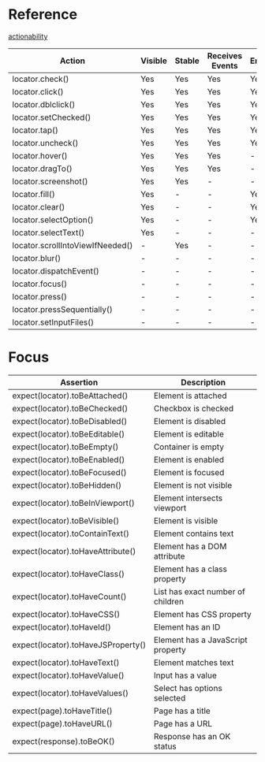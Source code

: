 


# Reference
[actionability](https://playwright.dev/docs/actionability)

| Action                           | Visible | Stable | Receives Events | Enabled | Editable |
|----------------------------------|---------|--------|-----------------|---------|----------|
| locator.check()                  | Yes     | Yes    | Yes             | Yes     | -        |
| locator.click()                  | Yes     | Yes    | Yes             | Yes     | -        |
| locator.dblclick()               | Yes     | Yes    | Yes             | Yes     | -        |
| locator.setChecked()             | Yes     | Yes    | Yes             | Yes     | -        |
| locator.tap()                    | Yes     | Yes    | Yes             | Yes     | -        |
| locator.uncheck()                | Yes     | Yes    | Yes             | Yes     | -        |
| locator.hover()                  | Yes     | Yes    | Yes             | -       | -        |
| locator.dragTo()                 | Yes     | Yes    | Yes             | -       | -        |
| locator.screenshot()             | Yes     | Yes    | -               | -       | -        |
| locator.fill()                   | Yes     | -      | -               | Yes     | Yes      |
| locator.clear()                  | Yes     | -      | -               | Yes     | Yes      |
| locator.selectOption()           | Yes     | -      | -               | Yes     | -        |
| locator.selectText()             | Yes     | -      | -               | -       | -        |
| locator.scrollIntoViewIfNeeded() | -       | Yes    | -               | -       | -        |
| locator.blur()                   | -       | -      | -               | -       | -        |
| locator.dispatchEvent()          | -       | -      | -               | -       | -        |
| locator.focus()                  | -       | -      | -               | -       | -        |
| locator.press()                  | -       | -      | -               | -       | -        |
| locator.pressSequentially()      | -       | -      | -               | -       | -        |
| locator.setInputFiles()          | -       | -      | -               | -       | -        |

# Focus

| Assertion                          | Description                       |
|------------------------------------|-----------------------------------|
| expect(locator).toBeAttached()     | Element is attached               |
| expect(locator).toBeChecked()      | Checkbox is checked               |
| expect(locator).toBeDisabled()     | Element is disabled               |
| expect(locator).toBeEditable()     | Element is editable               |
| expect(locator).toBeEmpty()        | Container is empty                |
| expect(locator).toBeEnabled()      | Element is enabled                |
| expect(locator).toBeFocused()      | Element is focused                |
| expect(locator).toBeHidden()       | Element is not visible            |
| expect(locator).toBeInViewport()   | Element intersects viewport       |
| expect(locator).toBeVisible()      | Element is visible                |
| expect(locator).toContainText()    | Element contains text             |
| expect(locator).toHaveAttribute()  | Element has a DOM attribute       |
| expect(locator).toHaveClass()      | Element has a class property      |
| expect(locator).toHaveCount()      | List has exact number of children |
| expect(locator).toHaveCSS()        | Element has CSS property          |
| expect(locator).toHaveId()         | Element has an ID                 |
| expect(locator).toHaveJSProperty() | Element has a JavaScript property |
| expect(locator).toHaveText()       | Element matches text              |
| expect(locator).toHaveValue()      | Input has a value                 |
| expect(locator).toHaveValues()     | Select has options selected       |
| expect(page).toHaveTitle()         | Page has a title                  |
| expect(page).toHaveURL()           | Page has a URL                    |
| expect(response).toBeOK()          | Response has an OK status         |